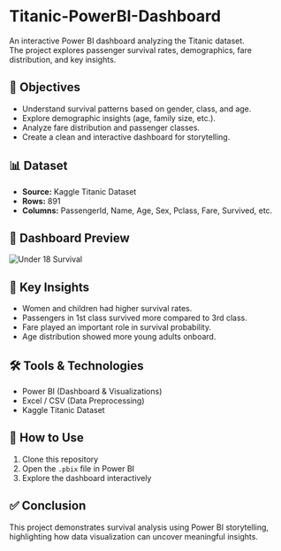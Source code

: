 # Titanic-PowerBI-Dashboard

An interactive Power BI dashboard analyzing the Titanic dataset.  
The project explores passenger survival rates, demographics, fare distribution, and key insights.

## 🎯 Objectives
- Understand survival patterns based on gender, class, and age.  
- Explore demographic insights (age, family size, etc.).  
- Analyze fare distribution and passenger classes.  
- Create a clean and interactive dashboard for storytelling.


## 📊 Dataset
- **Source:** Kaggle Titanic Dataset  
- **Rows:** 891  
- **Columns:** PassengerId, Name, Age, Sex, Pclass, Fare, Survived, etc.

## 📸 Dashboard Preview

![Under 18 Survival](Titanic_Dashboard_Screenshot/Under18_Survival.png)

## 🔑 Key Insights
- Women and children had higher survival rates.  
- Passengers in 1st class survived more compared to 3rd class.  
- Fare played an important role in survival probability.  
- Age distribution showed more young adults onboard.

## 🛠️ Tools & Technologies
- Power BI (Dashboard & Visualizations)  
- Excel / CSV (Data Preprocessing)  
- Kaggle Titanic Dataset
  
## 📂 How to Use
1. Clone this repository  
2. Open the `.pbix` file in Power BI  
3. Explore the dashboard interactively

## ✅ Conclusion
This project demonstrates survival analysis using Power BI storytelling,  
highlighting how data visualization can uncover meaningful insights.




 

